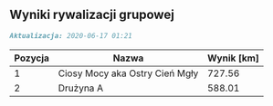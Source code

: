 ## Wyniki rywalizacji grupowej

```markdown
Aktualizacja: 2020-06-17 01:21
```

Pozycja | Nazwa | Wynik [km] |
------------ | -------------  | -------------
 1 |Ciosy Mocy aka Ostry Cień Mgły | 727.56 
 2 |Drużyna A | 588.01